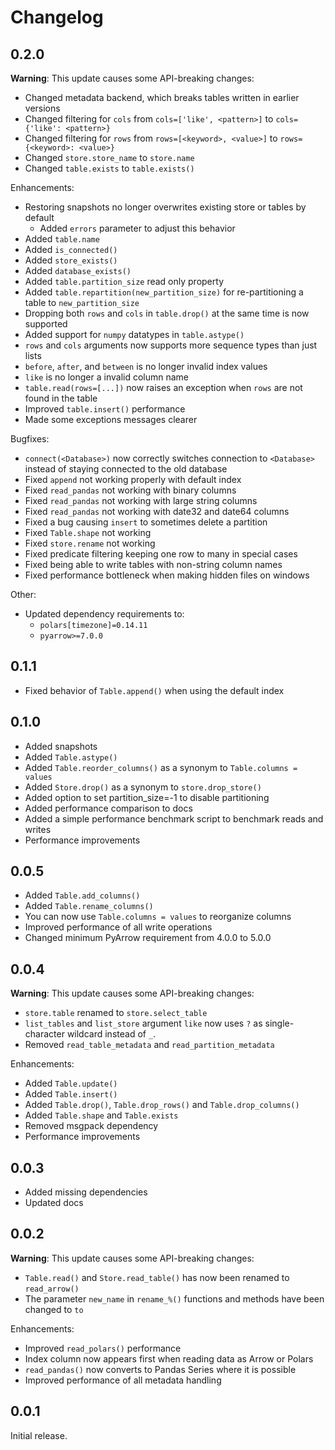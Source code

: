 Changelog
=========

0.2.0
-----

**Warning**: This update causes some API-breaking changes:

* Changed metadata backend, which breaks tables written in earlier versions
* Changed filtering for `cols` from `cols=['like', <pattern>]` to `cols={'like': <pattern>}`
* Changed filtering for `rows` from `rows=[<keyword>, <value>]` to `rows={<keyword>: <value>}`
* Changed `store.store_name` to `store.name`
* Changed `table.exists` to `table.exists()`

Enhancements:

* Restoring snapshots no longer overwrites existing store or tables by default
  * Added `errors` parameter to adjust this behavior
* Added `table.name`
* Added `is_connected()`
* Added `store_exists()`
* Added `database_exists()`
* Added `table.partition_size` read only property
* Added `table.repartition(new_partition_size)` for re-partitioning a table to `new_partition_size`
* Dropping both `rows` and `cols` in `table.drop()` at the same time is now supported
* Added support for `numpy` datatypes in `table.astype()`
* `rows` and `cols` arguments now supports more sequence types than just lists
* `before`, `after`, and `between` is no longer invalid index values
* `like` is no longer a invalid column name
* `table.read(rows=[...])` now raises an exception when `rows` are not found in the table
* Improved `table.insert()` performance
* Made some exceptions messages clearer

Bugfixes:

* `connect(<Database>)` now correctly switches connection to `<Database>` instead of staying connected to the old database
* Fixed `append` not working properly with default index
* Fixed `read_pandas` not working with binary columns
* Fixed `read_pandas` not working with large string columns
* Fixed `read_pandas` not working with date32 and date64 columns
* Fixed a bug causing `insert` to sometimes delete a partition
* Fixed `Table.shape` not working
* Fixed `store.rename` not working
* Fixed predicate filtering keeping one row to many in special cases
* Fixed being able to write tables with non-string column names
* Fixed performance bottleneck when making hidden files on windows

Other:

* Updated dependency requirements to:
  * `polars[timezone]=0.14.11`
  * `pyarrow>=7.0.0`

0.1.1
-----

* Fixed behavior of `Table.append()` when using the default index

0.1.0
-----

* Added snapshots
* Added `Table.astype()`
* Added `Table.reorder_columns()` as a synonym to `Table.columns = values`
* Added `Store.drop()` as a synonym to `store.drop_store()`
* Added option to set partition_size=-1 to disable partitioning
* Added performance comparison to docs
* Added a simple performance benchmark script to benchmark reads and writes
* Performance improvements

0.0.5
-----

* Added `Table.add_columns()`
* Added `Table.rename_columns()`
* You can now use `Table.columns = values` to reorganize columns
* Improved performance of all write operations
* Changed minimum PyArrow requirement from 4.0.0 to 5.0.0

0.0.4
-----

**Warning**: This update causes some API-breaking changes:

* `store.table` renamed to `store.select_table`
* `list_tables` and `list_store` argument `like` now uses `?` as single-character
  wildcard instead of `_`.
* Removed `read_table_metadata` and `read_partition_metadata`

Enhancements:

* Added `Table.update()`
* Added `Table.insert()`
* Added `Table.drop()`, `Table.drop_rows()` and `Table.drop_columns()`
* Added `Table.shape` and `Table.exists`
* Removed msgpack dependency
* Performance improvements

0.0.3
-----

* Added missing dependencies
* Updated docs

0.0.2
-----

**Warning**: This update causes some API-breaking changes:

* `Table.read()` and `Store.read_table()` has now been renamed to `read_arrow()`
* The parameter `new_name` in `rename_%()` functions and methods have been changed to `to`

Enhancements:

* Improved `read_polars()` performance
* Index column now appears first when reading data as Arrow or Polars
* `read_pandas()` now converts to Pandas Series where it is possible
* Improved performance of all metadata handling

0.0.1
-----

Initial release.
